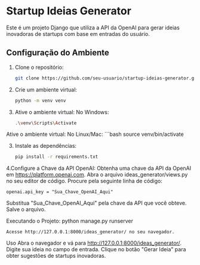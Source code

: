  # Startup Ideias Generator

Este é um projeto Django que utiliza a API da OpenAI para gerar ideias inovadoras de startups com base em entradas do usuário.

## Configuração do Ambiente

1. Clone o repositório:
   ```bash
   git clone https://github.com/seu-usuario/startup-ideias-generator.git

1. Crie um ambiente virtual:
    ```bash
    python -m venv venv

2. Ative o ambiente virtual:
    No Windows:
    ```bash
    .\venv\Scripts\Activate

Ative o ambiente virtual:
    No Linux/Mac:
    ```bash
    source venv/bin/activate

3. Instale as dependências:
    ```bash
    pip install -r requirements.txt

4.Configure a Chave da API OpenAI:
    Obtenha uma chave da API da OpenAI em https://platform.openai.com.
    Abra o arquivo ideas_generator/views.py no seu editor de código.
    Procure pela seguinte linha de código:

    openai.api_key = "Sua_Chave_OpenAI_Aqui"
        

Substitua "Sua_Chave_OpenAI_Aqui" pela chave da API que você obteve.
Salve o arquivo.
    
Executando o Projeto:
    python manage.py runserver
    
    Acesse http://127.0.0.1:8000/ideas_generator/ no seu navegador.

Uso
Abra o navegador e vá para http://127.0.0.1:8000/ideas_generator/.
Digite sua ideia no campo de entrada.
Clique no botão "Gerar Ideia" para obter sugestões de startups inovadoras.